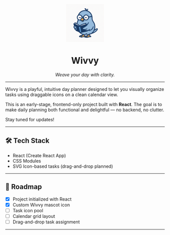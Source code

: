 <p align="center">
  <img src="src\wivvy-bird-librarian.png" alt="Wivvy mascot" width="120" />
</p>

<h1 align="center">Wivvy</h1>
<p align="center"><em>Weave your day with clarity.</em></p>

---

Wivvy is a playful, intuitive day planner designed to let you visually organize tasks using draggable icons on a clean calendar view.

This is an early-stage, frontend-only project built with **React**. The goal is to make daily planning both functional and delightful — no backend, no clutter.

Stay tuned for updates!

---

## 🛠 Tech Stack

- React (Create React App)
- CSS Modules
- SVG Icon-based tasks (drag-and-drop planned)

---

## 🚧 Roadmap

- [x] Project initialized with React
- [x] Custom Wivvy mascot icon
- [ ] Task icon pool
- [ ] Calendar grid layout
- [ ] Drag-and-drop task assignment

---
